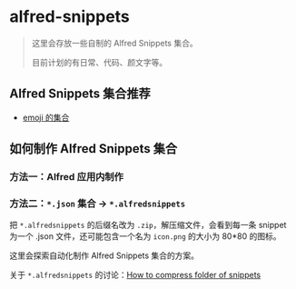# alfred-snippets

> 这里会存放一些自制的 Alfred Snippets 集合。
> 
> 目前计划的有日常、代码、颜文字等。

## Alfred Snippets 集合推荐

* [emoji 的集合](http://joelcalifa.com/blog/alfred-emoji-snippet-pack )

## 如何制作 Alfred Snippets 集合

### 方法一：Alfred 应用内制作

### 方法二：`*.json` 集合 -> `*.alfredsnippets`

把 `*.alfredsnippets` 的后缀名改为 `.zip`，解压缩文件，会看到每一条 snippet 为一个 .json 文件，还可能包含一个名为 `icon.png` 的大小为 80*80 的图标。

这里会探索自动化制作 Alfred Snippets 集合的方案。

关于 `*.alfredsnippets` 的讨论：[How to compress folder of snippets](http://www.alfredforum.com/topic/9199-how-to-compress-folder-of-snippets/)
